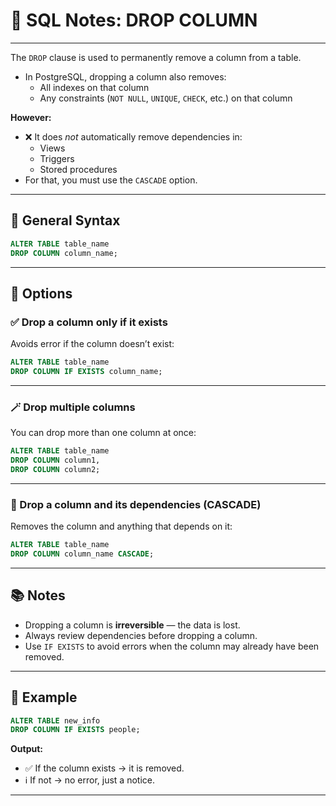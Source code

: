 # 📒 SQL Notes: DROP COLUMN

---

The `DROP` clause is used to permanently remove a column from a table.

- In PostgreSQL, dropping a column also removes:
  - All indexes on that column
  - Any constraints (`NOT NULL`, `UNIQUE`, `CHECK`, etc.) on that column

**However:**
- ❌ It does *not* automatically remove dependencies in:
  - Views
  - Triggers
  - Stored procedures
- For that, you must use the `CASCADE` option.

---

## 🔷 General Syntax

```sql
ALTER TABLE table_name
DROP COLUMN column_name;
```

---

## 🧩 Options

### ✅ Drop a column only if it exists

Avoids error if the column doesn’t exist:

```sql
ALTER TABLE table_name
DROP COLUMN IF EXISTS column_name;
```

---

### 🪄 Drop multiple columns

You can drop more than one column at once:

```sql
ALTER TABLE table_name
DROP COLUMN column1,
DROP COLUMN column2;
```

---

### 🌊 Drop a column and its dependencies (CASCADE)

Removes the column and anything that depends on it:

```sql
ALTER TABLE table_name
DROP COLUMN column_name CASCADE;
```

---

## 📚 Notes

- Dropping a column is **irreversible** — the data is lost.
- Always review dependencies before dropping a column.
- Use `IF EXISTS` to avoid errors when the column may already have been removed.

---

## 🔷 Example

```sql
ALTER TABLE new_info
DROP COLUMN IF EXISTS people;
```

**Output:**
- ✅ If the column exists → it is removed.
- ℹ️ If not → no error, just a notice.

---